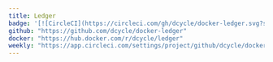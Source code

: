 ```yaml
---
title: Ledger
badge: '[![CircleCI](https://circleci.com/gh/dcycle/docker-ledger.svg?style=svg)](https://circleci.com/gh/dcycle/docker-ledger)'
github: "https://github.com/dcycle/docker-ledger"
docker: "https://hub.docker.com/r/dcycle/ledger"
weekly: "https://app.circleci.com/settings/project/github/dcycle/docker-ledger/triggers"
---
```


